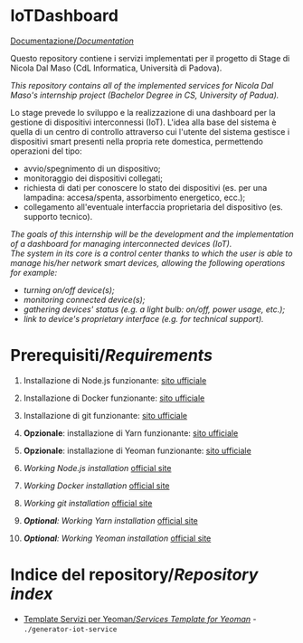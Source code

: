 # IoTDashboard

[Documentazione/_Documentation_](https://github.com/niktekusho/IoT-docs)

Questo repository contiene i servizi implementati per il progetto di Stage di Nicola Dal Maso (CdL Informatica, Università di Padova).

_This repository contains all of the implemented services for Nicola Dal Maso's internship project (Bachelor Degree in CS, University of Padua)._

Lo stage prevede lo sviluppo e la realizzazione di una dashboard per la gestione di dispositivi interconnessi (IoT). L'idea alla base del sistema è quella di un centro di controllo attraverso cui l'utente del sistema gestisce i dispositivi smart presenti nella propria rete domestica, permettendo operazioni del tipo:

-   avvio/spegnimento di un dispositivo;
-   monitoraggio dei dispositivi collegati;
-   richiesta di dati per conoscere lo stato dei dispositivi (es. per una lampadina: accesa/spenta, assorbimento energetico, ecc.);
-   collegamento all'eventuale interfaccia proprietaria del dispositivo (es. supporto tecnico).

_The goals of this internship will be the development and the implementation of a dashboard for managing interconnected devices (IoT).<br>
The system in its core is a control center thanks to which the user is able to manage his/her network smart devices, allowing the following operations for example:_

-   _turning on/off device(s);_
-   _monitoring connected device(s);_
-   _gathering devices' status (e.g. a light bulb: on/off, power usage, etc.);_
-   _link to device's proprietary interface (e.g. for technical support)._


# Prerequisiti/_Requirements_

1.  Installazione di Node.js funzionante: [sito ufficiale](https://nodejs.org/)
2.  Installazione di Docker funzionante: [sito ufficiale](https://www.docker.com/community-edition)
3.  Installazione di git funzionante: [sito ufficiale](https://git-scm.com/)
4.  **Opzionale**: installazione di Yarn funzionante: [sito ufficiale](https://yarnpkg.com/en/)
5.  **Opzionale**: installazione di Yeoman funzionante: [sito ufficiale](http://yeoman.io)


1.  _Working Node.js installation_ [official site](https://nodejs.org/)
2.  _Working Docker installation_ [official site](https://www.docker.com/community-edition)
3.  _Working git installation_ [official site](https://git-scm.com/)
4.  _**Optional**: Working Yarn installation_ [official site](https://yarnpkg.com/en/)
5.  _**Optional**: Working Yeoman installation_ [official site](https://yarnpkg.com/en/)


# Indice del repository/_Repository index_
-   [Template Servizi per Yeoman/_Services Template for Yeoman_](./generator-iot-service) - `./generator-iot-service`
